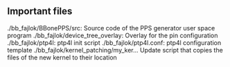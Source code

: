 ## Important files

./bb_fajlok/BBonePPS/src:				Source code of the PPS generator user space program
./bb_fajlok/device_tree_overlay: 		Overlay for the pin configuration
./bb_fajlok/ptp4l: 						ptp4l init script
./bb_fajlok/ptp4l.conf: 				ptp4l configuration template
./bb_fajlok/kernel_patching/my_ker...	Update script that copies the files of the new kernel to their location
